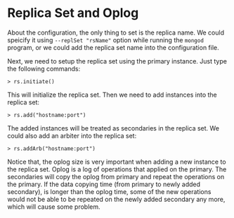 # Replica Set and Oplog

About the configuration, the only thing to set is the replica name. We could speicify it using `--replSet "rsName"` option while running the `mongod` program, or we could add the replica set name into the configuration file.

Next, we need to setup the replica set using the primary instance. Just type the following commands:

  ```shell
> rs.initiate()
  ```

This will initialize the replica set. Then we need to add instances into the replica set:

  ```shell
> rs.add("hostname:port")
  ```

The added instances will be treated as secondaries in the replica set. We could also add an arbiter into the replica set:

  ```shell
> rs.addArb("hostname:port")
  ```

Notice that, the oplog size is very important when adding a new instance to the replica set. Oplog is a log of operations that applied on the primary. The secondaries will copy the oplog from primary and repeat the operations on the primary. If the data copying time (from primary to newly added secondary), is longer than the oplog time, some of the new operations would not be able to be repeated on the newly added secondary any more, which will cause some problem.
